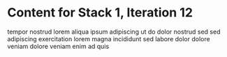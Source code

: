 # Content for Stack 1, Iteration 12
tempor nostrud lorem aliqua ipsum adipiscing ut do dolor nostrud sed sed adipiscing exercitation lorem magna incididunt sed labore dolor dolore veniam dolore veniam enim ad quis 
